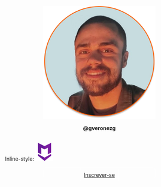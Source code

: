 <div align="center">
  <img src="https://github.com/gveronezg/gveronezg/blob/main/GVG.png" alt="gveronezg" width="300" height="300">
</div>

**<div align="center">@gveronezg</div>**
<br> <!-- Adiciona uma quebra de linha -->

Inline-style: 
![alt text](https://github.com/adam-p/markdown-here/raw/master/src/common/images/icon48.png "Logo Title Text 1")


<div align="center">
  <div style="width: 300px; list-style: none; padding: 0;">
    <div style="height: 30px; border: 1px solid rgba(255, 255, 255, 0.5); border-radius: 8px;">
      <div align="center">
        <a href="#" style="display: inline-block; padding: 10px; border: 1px solid rgba(255, 255, 255, 0.5); border-radius: 8px;">Inscrever-se</a>
      </div>
    </div>
  </div>
</div>
